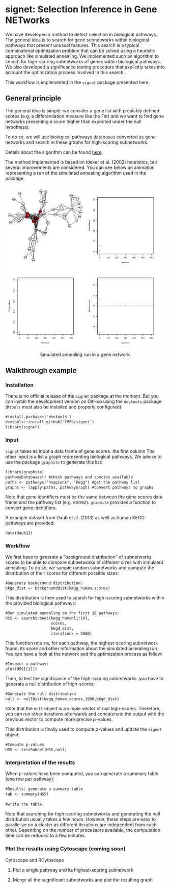 # signet: Selection Inference in Gene NETworks

We have developed a method to detect selection in biological pathways. 
The general idea is to search for gene subnetworks within biological pathways
that present unusual features. This search is a typical combinatorial 
optimization problem that can be solved using a heuristic approach like 
simulated annealing. We implemented such an algorithm to search for high-scoring
subnetworks of genes within biological pathways. We also developed a 
significance testing procedure that explicitly takes into account the 
optimization process involved in this search.

This workflow is implemented in the `signet` package presented here.

## General principle

The general idea is simple: we consider a gene list with prealably defined scores 
(e.g. a differentiation measure like the Fst) and we want to find gene networks
presenting a score higher than expected under the null hypothesis.

To do so, we will use biological pathways databases converted as gene networks 
and search in these graphs for high-scoring subnetworks.

Details about the algorithm can be found <a href="http://biorxiv.org/content/early/2017/04/18/128306">here</a>.

The method implemented is based on Ideker et al. (2002) heuristics, 
but several improvements are considered. You can see below an animation 
representing a run of the simulated annealing algorithm used in the package.

<p align="center"><img src="misc/anim_50fps.gif"></p>
<p align="center">Simulated annealing run in a gene network.</p>

## Walkthrough example

### Installation

There is no official release of the `signet` package at the moment. 
But you can install the development version on GitHub using the `devtools` 
package (`Rtools` must also be installed and properly configured):

```{r}
#install.packages('devtools')
devtools::install_github('CMPG/signet')
library(signet)
```

### Input

`signet` takes as input a data frame of gene scores. the first column
The other input is a list a graph representing biological pathways. We advise 
to use the package `graphite` to generate this list:

```{r}
library(graphite)
pathwayDatabases() #check pathways and species available
paths <- pathways("hsapiens", "kegg") #get the pathway list
graphs <- lapply(paths, pathwayGraph) #convert pathways to graphs
```

Note that gene identifiers must be the same between the gene scores data frame
and the pathway list (e.g. entrez). `graphite` provides a function to convert
gene identifiers.

A example dataset from Daub et al. (2013) as well as human KEGG pathways are 
provided:

```{r}
data(daub13)
```

### Workflow

We first have to generate a "background distribution" of subnetworks scores
to be able to compare subnetworks of different sizes with simulated annealing.
To do so, we sample random subnetworks and compute the distribution of 
their scores for different possible sizes:

```{r}
#Generate background distribution:
bkgd_dist <- backgroundDist(kegg_human,scores)
```

This distribution is then used to search for high-scoring subnetworks within the
provided biological pathways:

```{r}
#Run simulated annealing on the first 10 pathways:
HSS <- searchSubnet(kegg_human[1:10],
                    scores,
                    bkgd_dist,
                    iterations = 5000)
```

This function returns, for each pathway, the highest-scoring subnetwork found,
its score and other information about the simulated annealing run. You can have
a look at the network and the optimization process as follow:

```{r}
#Inspect a pathway:
plot(HSS[[1]])
```

Then, to test the significance of the high-scoring subnetworks, you have to 
generate a null distribution of high-scores:

```{r}
#Generate the null distribution
null <- nullDist(kegg_human,scores,1000,bkgd_dist)
```

Note that the `null` object is a simple vector of null high-scores. Therefore,
you can run other iterations afterwards and concatenate the output with the
previous vector to compute more precise p-values.

This distribution is finally used to compute p-values and update the 
`signet` object:

```{r}
#Compute p-values
HSS <- testSubnet(HSS,null)
```

### Interpretation of the results

When p-values have been computed, you can generate a summary table
(one row per pathway):

```{r}
#Results: generate a summary table
tab <- summary(HSS)

#write the table
```

Note that searching for high-scoring subnetworks and generating the null 
distribution usually takes a few hours. However, these steps are easy
to parallelize on a cluster as different iterations are independent from each 
other. Depending on the number of processors available, the computation time
can be reduced to a few minutes.

### Plot the results using Cytoscape (coming soon)

Cytoscape and RCytoscape

1. Plot a single pathway and its highest-scoring subnetwork

2. Merge all the sugnificant subnetworks and plot the resulting graph


